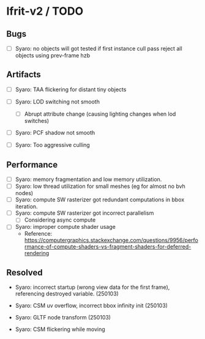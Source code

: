 # Ifrit-v2 /  TODO 

## Bugs

- [ ] Syaro: no objects will got tested if first instance cull pass reject all objects using prev-frame hzb

  


## Artifacts

- [ ] Syaro: TAA flickering for distant tiny objects
- [ ] Syaro: LOD switching not smooth
  - [ ] Abrupt attribute change (causing lighting changes when lod switches)

- [ ] Syaro: PCF shadow not smooth
- [ ] Syaro: Too aggressive culling


## Performance

- [ ] Syaro: memory fragmentation and low memory utilization.
- [ ] Syaro: low thread utilization for small meshes (eg for almost no bvh nodes)
- [ ] Syaro: compute SW rasterizer got redundant computations in bbox iteration.
- [ ] Syaro: compute SW rasterizer got incorrect parallelism
    - [ ] Considering async compute
- [ ] Syaro: improper compute shader usage
    - Reference: https://computergraphics.stackexchange.com/questions/9956/performance-of-compute-shaders-vs-fragment-shaders-for-deferred-rendering

    

## Resolved

- Syaro: incorrect startup (wrong view data for the first frame), referencing destroyed variable. (250103)

- Syaro: CSM uv overflow, incorrect bbox infinity init (250103)

- Syaro: GLTF node transform (250103)

- Syaro: CSM flickering while moving  

  